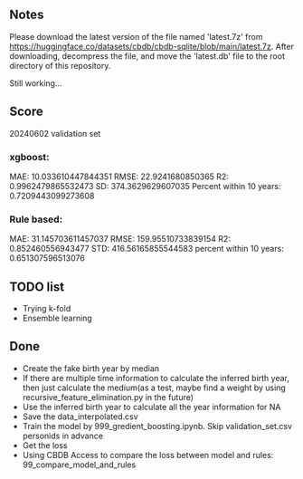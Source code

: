 ## Notes

Please download the latest version of the file named 'latest.7z' from https://huggingface.co/datasets/cbdb/cbdb-sqlite/blob/main/latest.7z. After downloading, decompress the file, and move the 'latest.db' file to the root directory of this repository.

Still working...

## Score

20240602 validation set

### xgboost:
MAE: 10.033610447844351
RMSE: 22.9241680850365
R2: 0.9962479865532473
SD: 374.3629629607035
Percent within 10 years: 0.7209443099273608

### Rule based:
MAE: 31.145703611457037
RMSE: 159.95510733839154
R2: 0.852460556943477
STD: 416.56165855544583
percent within 10 years: 0.651307596513076

## TODO list

- Trying k-fold
- Ensemble learning

## Done

- Create the fake birth year by median
- If there are multiple time information to calculate the inferred birth year, then just calculate the medium(as a test, maybe find a weight by using recursive_feature_elimination.py in the future)
- Use the inferred birth year to calculate all the year information for NA
- Save the data_interpolated.csv
- Train the model by 999_gredient_boosting.ipynb. Skip validation_set.csv personids in advance
- Get the loss
- Using CBDB Access to compare the loss between model and rules: 99_compare_model_and_rules
